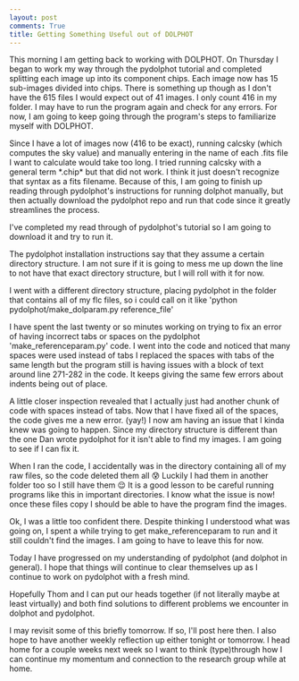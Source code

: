 ```yaml
---
layout: post
comments: True
title: Getting Something Useful out of DOLPHOT
---
```


This morning I am getting back to working with DOLPHOT. On Thursday I began to work my way through the pydolphot tutorial and completed splitting each image up into its component chips. Each image now has 15 sub-images divided into chips. There is something up though as I don't have the 615 files I would expect out of 41 images. I only count 416 in my folder. I may have to run the program again and check for any errors. For now, I am going to keep going through the program's steps to familiarize myself with DOLPHOT.

Since I have a lot of images now (416 to be exact), running calcsky (which computes the sky value) and manually entering in the name of each .fits file I want to calculate would take too long. I tried running calcsky with a general term \*.chip\* but that did not work. I think it just doesn't recognize that syntax as a fits filename. Because of this, I am going to finish up reading through pydolphot's instructions for running dolphot manually, but then actually download the pydolphot repo and run that code since it greatly streamlines the process.

I've completed my read through of pydolphot's tutorial so I am going to download it and try to run it.

The pydolphot installation instructions say that they assume a certain directory structure. I am not sure if it is going to mess me up down the line to not have that exact directory structure, but I will roll with it for now.

I went with a different directory structure, placing pydolphot in the folder that contains all of my flc files, so i could call on it like 'python pydolphot/make_dolparam.py reference_file'

I have spent the last twenty or so minutes working on trying to fix an error of having incorrect tabs or spaces on the pydolphot 'make_referenceparam.py' code. I went into the code and noticed that many spaces were used instead of tabs I replaced the spaces with tabs of the same length but the program still is having issues with a block of text around line 271-282 in the code. It keeps giving the same few errors about indents being out of place.

A little closer inspection revealed that I actually just had another chunk of code with spaces instead of tabs. Now that I have fixed all of the spaces, the code gives me a new error. (yay!) I now am having an issue that I kinda knew was going to happen. Since my directory structure is different than the one Dan wrote pydolphot for it isn't able to find my images. I am going to see if I can fix it.

When I ran the code, I accidentally was in the directory containing all of my raw files, so the code deleted them all :cold_sweat: Luckily I had them in another folder too so I still have them :relieved: It is a good lesson to be careful running programs like this in important directories. I know what the issue is now! once these files copy I should be able to have the program find the images.

Ok, I was a little too confident there. Despite thinking I understood what was going on, I spent a while trying to get make_referenceparam to run and it still couldn't find the images. I am going to have to leave this for now.

Today I have progressed on my understanding of pydolphot (and dolphot in general). I hope that things will continue to clear themselves up as I continue to work on pydolphot with a fresh mind.

Hopefully Thom and I can put our heads together (if not literally maybe at least virtually) and both find solutions to different problems we encounter in dolphot and pydolphot.

I may revisit some of this briefly tomorrow. If so, I'll post here then. I also hope to have another weekly reflection up either tonight or tomorrow. I head home for a couple weeks next week so I want to think (type)through how I can continue my momentum and connection to the research group while at home.
